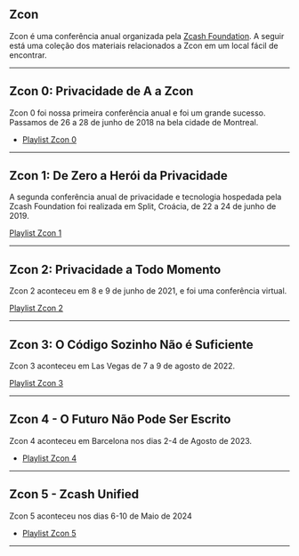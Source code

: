 ## Zcon

Zcon é uma conferência anual organizada pela [Zcash Foundation](https://zfnd.org/). A seguir está uma coleção dos materiais relacionados a Zcon em um local fácil de encontrar.

---

## Zcon 0: Privacidade de A a Zcon

Zcon 0 foi nossa primeira conferência anual e foi um grande sucesso. Passamos de 26 a 28 de junho de 2018 na bela cidade de Montreal.

- [Playlist Zcon 0](https://www.youtube.com/playlist?list=PL40dyJ0UYTLK507afWUMgzUYeh-i4qQWS)

---

## Zcon 1: De Zero a Herói da Privacidade

A segunda conferência anual de privacidade e tecnologia hospedada pela Zcash Foundation foi realizada em Split, Croácia, de 22 a 24 de junho de 2019.

[Playlist Zcon 1](https://www.youtube.com/playlist?list=PL40dyJ0UYTLLjPZaKjdhMoCNanb77_Ztj)

---

## Zcon 2: Privacidade a Todo Momento

Zcon 2 aconteceu em 8 e 9 de junho de 2021, e foi uma conferência virtual.

[Playlist Zcon 2](https://www.youtube.com/playlist?list=PL40dyJ0UYTLLa68H9ibpiSZqeevqKizg4)

---

## Zcon 3: O Código Sozinho Não é Suficiente

Zcon 3 aconteceu em Las Vegas de 7 a 9 de agosto de 2022.

[Playlist Zcon 3](https://www.youtube.com/playlist?list=PL40dyJ0UYTLJm-Cl7ez3UXp8R4IuUNDfb)

---

## Zcon 4 - O Futuro Não Pode Ser Escrito

Zcon 4 aconteceu em Barcelona nos dias 2-4 de Agosto de 2023. 

- [Playlist Zcon 4](https://www.youtube.com/watch?v=I5h6Y_5XSJA&list=PL40dyJ0UYTLII7oQRQmNOFf0d2iKT35tL&pp=iAQB)

---

## Zcon 5 - Zcash Unified 

Zcon 5 aconteceu nos dias 6-10 de Maio de 2024

- [Playlist Zcon 5](https://www.youtube.com/watch?v=_uHqxAVddKQ&list=PL40dyJ0UYTLJ41e2uSOJItvbW1YVR49aR&pp=iAQB)

---
